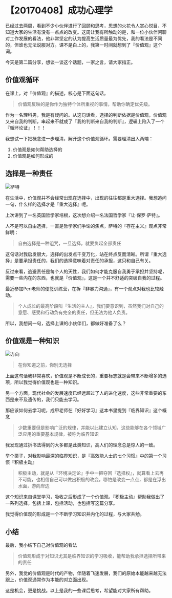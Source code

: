 # 【20170408】成功心理学

已经过去两周，看到不少小伙伴进行了回顾和思考，思想的火花令人赏心悦目，不知道大家的生活有没有一点点的改变。这周让我有所触动的是，和一位小伙伴闲聊对工作发展的看法，他非常坚定的认为提高生活质量最为优先，我的看法是不同的，但谁也无法说服对方。课不是白上的，我第一时间就想到了『价值观』这个词。

今天是第二篇分享，想谈一谈这个话题，一家之言，请大家指正。


## 价值观循环


在课上，对『价值观』的描述，核心是下面这句话。

> 价值观反映的是你作为独特个体所重视的事情，帮助你确定优先级。

作为一名理科男，我是有疑问的。从这句话看，选择的判断依据是价值观，价值观又来自我的判断，串起来不就成了『我的判断来自我的判断』，逻辑上陷入了一个『循环论证』！！！

我想试一下把概念进一步理清，解开这个价值观循环。需要理清出入两端：

1. 价值观是如何帮助选择的
2. 价值观是如何形成的


## 选择是一种责任


![萨特](http://upload-images.jianshu.io/upload_images/4289510-059db1cb08430cd7.jpg?imageMogr2/auto-orient/strip%7CimageView2/2/w/1240)


在生活中，价值观并不会经常出现在选择中，出现的往往都是重大选择。我想追问一句，什么样的选择才是『重大选择』呢。

上次讲到了一名英国哲学家培根，这次想介绍一名法国哲学家『让·保罗·萨特』。

人不是可以自由选择，一直是哲学家们争论的焦点，萨特的『存在主义』观点非常鲜明：

> 自由选择是一种诅咒，一旦选择，就要负起全部责任

这句话对我启发很大，选择的出发点千变万化，站在终点反而清晰。所谓『重大选择』是要承担责任的，我们的选择意味着对责任的承担，这只和自己有关。

反过来看，逃避责任是每个人的天性，我们如何才能克服自我勇于承担并坚持呢，需要一些内在的东西，也就是『价值观』，这是一个并不舒适的突破自我的过程。


最近参加Peri老师的便签训练营，在拆『非暴力沟通』，有一个观点对我也比较触动。

> 个人成长的最高阶段叫『生活的主人』，我们要意识到，虽然我们对自己的意愿、感受和行动负有完全的责任，但无法为他人负责。

所以，我想问一句，选择上课的小伙伴们，都做好准备了么？



## 价值观是一种知识




![方向](http://upload-images.jianshu.io/upload_images/4289510-b8e053e40141b987.jpg?imageMogr2/auto-orient/strip%7CimageView2/2/w/1240)



> 在你知道之前，你别无选择

上面这句话我非常喜欢，价值观是不断成长的，重要标志就是会带来不断增多的选项，所以我觉得价值观也是一种知识。

另一个方面，现代社会的发展速度已经远超过了人的进化速度，这些非常重要的东西是来不及遗传的，我们只能去学习。


那应该如何去学习呢，成甲老师在『好好学习』这本书里提到『临界知识』这个概念

> 少数重要但是影响广泛的规律，并能以此建立认知，这些能够在各个领域广泛应用的重要基本规律，被称为临界知识

我发现通过拆书法得到的大多都是此类知识，高人们的理念总是惊人的一致。


举个栗子，对我影响最深的临界知识，是『高效能人士的七个习惯』中的第一个习惯『积极主动』

> 积极主动，就是从『环境决定论』手中一把夺回『选择权』，就算看上去再不可能，也相信自己可以做出积极的改变，哪怕是改变一点点，都是在浮出水面，游向岸边

这个知识来自课堂学习，吸收之后形成了一个价值观。『积极主动』帮助我做出了一系列选择，包括上课，包括活动，也包括写这篇分享。

我觉得价值观的形成是一个不断学习知识并内化的过程，与大家共勉。



## 小结

最后，我小结下自己对价值观的看法

> 价值观形成于对知识尤其是临界知识的学习吸收，能帮助我承担选择所带来的责任

另外，我觉的价值观是时代的产物，伴随着飞速发展，我们的原始本能越来越无法跟上，价值观通常作为本能的对立面出现。

这是机会，更是挑战。以上是我的一些课后思考，希望能对大家所有帮助。
